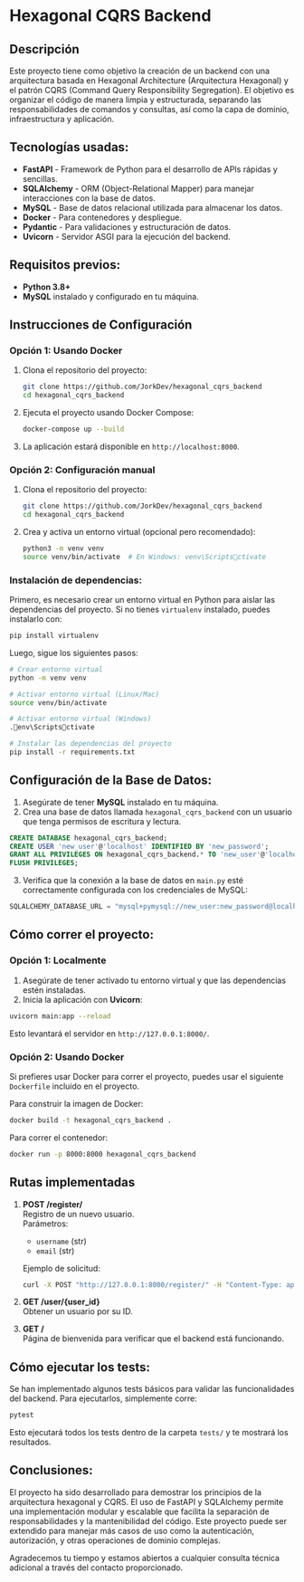 
# Hexagonal CQRS Backend

## Descripción

Este proyecto tiene como objetivo la creación de un backend con una arquitectura basada en Hexagonal Architecture (Arquitectura Hexagonal) y el patrón CQRS (Command Query Responsibility Segregation). El objetivo es organizar el código de manera limpia y estructurada, separando las responsabilidades de comandos y consultas, así como la capa de dominio, infraestructura y aplicación.

## Tecnologías usadas:

- **FastAPI** - Framework de Python para el desarrollo de APIs rápidas y sencillas.
- **SQLAlchemy** - ORM (Object-Relational Mapper) para manejar interacciones con la base de datos.
- **MySQL** - Base de datos relacional utilizada para almacenar los datos.
- **Docker** - Para contenedores y despliegue.
- **Pydantic** - Para validaciones y estructuración de datos.
- **Uvicorn** - Servidor ASGI para la ejecución del backend.

## Requisitos previos:

- **Python 3.8+**
- **MySQL** instalado y configurado en tu máquina.

## Instrucciones de Configuración

### Opción 1: Usando Docker

1. Clona el repositorio del proyecto:
   ```bash
   git clone https://github.com/JorkDev/hexagonal_cqrs_backend
   cd hexagonal_cqrs_backend
   ```

2. Ejecuta el proyecto usando Docker Compose:
   ```bash
   docker-compose up --build
   ```

3. La aplicación estará disponible en `http://localhost:8000`.

### Opción 2: Configuración manual

1. Clona el repositorio del proyecto:
   ```bash
   git clone https://github.com/JorkDev/hexagonal_cqrs_backend
   cd hexagonal_cqrs_backend
   ```

2. Crea y activa un entorno virtual (opcional pero recomendado):
   ```bash
   python3 -m venv venv
   source venv/bin/activate  # En Windows: venv\Scriptsctivate
   ```

### Instalación de dependencias:

Primero, es necesario crear un entorno virtual en Python para aislar las dependencias del proyecto. Si no tienes `virtualenv` instalado, puedes instalarlo con:

```bash
pip install virtualenv
```

Luego, sigue los siguientes pasos:

```bash
# Crear entorno virtual
python -m venv venv

# Activar entorno virtual (Linux/Mac)
source venv/bin/activate

# Activar entorno virtual (Windows)
.env\Scriptsctivate

# Instalar las dependencias del proyecto
pip install -r requirements.txt
```

## Configuración de la Base de Datos:

1. Asegúrate de tener **MySQL** instalado en tu máquina.
2. Crea una base de datos llamada `hexagonal_cqrs_backend` con un usuario que tenga permisos de escritura y lectura.

```sql
CREATE DATABASE hexagonal_cqrs_backend;
CREATE USER 'new_user'@'localhost' IDENTIFIED BY 'new_password';
GRANT ALL PRIVILEGES ON hexagonal_cqrs_backend.* TO 'new_user'@'localhost';
FLUSH PRIVILEGES;
```

3. Verifica que la conexión a la base de datos en `main.py` esté correctamente configurada con los credenciales de MySQL:

```python
SQLALCHEMY_DATABASE_URL = "mysql+pymysql://new_user:new_password@localhost/hexagonal_cqrs_backend"
```

## Cómo correr el proyecto:

### Opción 1: Localmente

1. Asegúrate de tener activado tu entorno virtual y que las dependencias estén instaladas.
2. Inicia la aplicación con **Uvicorn**:

```bash
uvicorn main:app --reload
```

Esto levantará el servidor en `http://127.0.0.1:8000/`.

### Opción 2: Usando Docker

Si prefieres usar Docker para correr el proyecto, puedes usar el siguiente `Dockerfile` incluido en el proyecto.

Para construir la imagen de Docker:

```bash
docker build -t hexagonal_cqrs_backend .
```

Para correr el contenedor:

```bash
docker run -p 8000:8000 hexagonal_cqrs_backend
```

## Rutas implementadas

1. **POST /register/**  
   Registro de un nuevo usuario.  
   Parámetros:  
   - `username` (str)
   - `email` (str)

   Ejemplo de solicitud:

   ```bash
   curl -X POST "http://127.0.0.1:8000/register/" -H "Content-Type: application/json" -d '{"username": "testuser", "email": "testuser@example.com"}'
   ```

2. **GET /user/{user_id}**  
   Obtener un usuario por su ID.

3. **GET /**  
   Página de bienvenida para verificar que el backend está funcionando.

## Cómo ejecutar los tests:

Se han implementado algunos tests básicos para validar las funcionalidades del backend. Para ejecutarlos, simplemente corre:

```bash
pytest
```

Esto ejecutará todos los tests dentro de la carpeta `tests/` y te mostrará los resultados.

## Conclusiones:

El proyecto ha sido desarrollado para demostrar los principios de la arquitectura hexagonal y CQRS. El uso de FastAPI y SQLAlchemy permite una implementación modular y escalable que facilita la separación de responsabilidades y la mantenibilidad del código. Este proyecto puede ser extendido para manejar más casos de uso como la autenticación, autorización, y otras operaciones de dominio complejas.

Agradecemos tu tiempo y estamos abiertos a cualquier consulta técnica adicional a través del contacto proporcionado.


